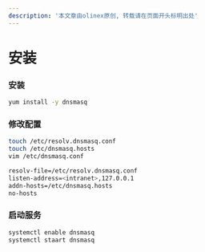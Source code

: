 ```yaml
---
description: '本文章由olinex原创, 转载请在页面开头标明出处'
---
```


# 安装

### 安装

```bash
yum install -y dnsmasq
```

### 修改配置

```bash
touch /etc/resolv.dnsmasq.conf
touch /etc/dnsmasq.hosts
vim /etc/dnsmasq.conf
```

```bash
resolv-file=/etc/resolv.dnsmasq.conf
listen-address=<intranet>,127.0.0.1
addn-hosts=/etc/dnsmasq.hosts
no-hosts

```

### 启动服务

```bash
systemctl enable dnsmasq
systemctl staart dnsmasq
```

